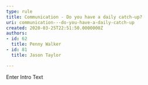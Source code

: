 ```yaml
---
type: rule
title: Communication - Do you have a daily catch-up?
uri: communication---do-you-have-a-daily-catch-up
created: 2020-03-25T22:51:50.0000000Z
authors:
- id: 62
  title: Penny Walker
- id: 81
  title: Jason Taylor

---
```




<span class='intro'> Enter Intro Text </span>




